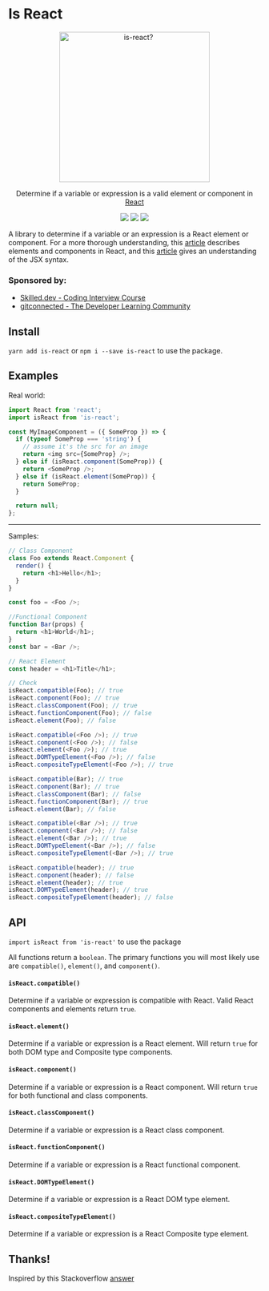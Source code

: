 # Is React

<p align="center">
  <a href="https://www.npmjs.com/package/is-react">
    <img alt="is-react?" src="https://github.com/treyhuffine/is-react/raw/master/is-react.png" width="300">
  </a>
</p>

<p align="center">
  Determine if a variable or expression is a valid element or component in <a href="https://facebook.github.io/react">React</a>
</p>

<p align="center">
  <a href="https://www.npmjs.com/package/is-react"><img src="https://img.shields.io/npm/v/is-react.svg?style=flat-square"></a>
  <a href="https://www.npmjs.com/package/is-react"><img src="https://img.shields.io/npm/dm/is-react.svg?style=flat-square"></a>
  <a href="https://travis-ci.org/treyhuffine/is-react"><img src="https://img.shields.io/travis/treyhuffine/is-react/master.svg?style=flat-square"></a>
</p>

A library to determine if a variable or an expression is a React element or component.
For a more thorough understanding, this [article](https://facebook.github.io/react/blog/2015/12/18/react-components-elements-and-instances.html) describes elements and components in React, and this [article](https://facebook.github.io/react/docs/jsx-in-depth.html)
gives an understanding of the JSX syntax.

### Sponsored by:
- [Skilled.dev - Coding Interview Course](https://skilled.dev)
- [gitconnected - The Developer Learning Community](https://gitconnected.com)

## Install

`yarn add is-react` or `npm i --save is-react` to use the package.

## Examples

Real world:

```javascript
import React from 'react';
import isReact from 'is-react';

const MyImageComponent = ({ SomeProp }) => {
  if (typeof SomeProp === 'string') {
    // assume it's the src for an image
    return <img src={SomeProp} />;
  } else if (isReact.component(SomeProp)) {
    return <SomeProp />;
  } else if (isReact.element(SomeProp)) {
    return SomeProp;
  }

  return null;
};
```

---

Samples:

```javascript
// Class Component
class Foo extends React.Component {
  render() {
    return <h1>Hello</h1>;
  }
}

const foo = <Foo />;

//Functional Component
function Bar(props) {
  return <h1>World</h1>;
}
const bar = <Bar />;

// React Element
const header = <h1>Title</h1>;

// Check
isReact.compatible(Foo); // true
isReact.component(Foo); // true
isReact.classComponent(Foo); // true
isReact.functionComponent(Foo); // false
isReact.element(Foo); // false

isReact.compatible(<Foo />); // true
isReact.component(<Foo />); // false
isReact.element(<Foo />); // true
isReact.DOMTypeElement(<Foo />); // false
isReact.compositeTypeElement(<Foo />); // true

isReact.compatible(Bar); // true
isReact.component(Bar); // true
isReact.classComponent(Bar); // false
isReact.functionComponent(Bar); // true
isReact.element(Bar); // false

isReact.compatible(<Bar />); // true
isReact.component(<Bar />); // false
isReact.element(<Bar />); // true
isReact.DOMTypeElement(<Bar />); // false
isReact.compositeTypeElement(<Bar />); // true

isReact.compatible(header); // true
isReact.component(header); // false
isReact.element(header); // true
isReact.DOMTypeElement(header); // true
isReact.compositeTypeElement(header); // false
```

## API

`import isReact from 'is-react'` to use the package

All functions return a `boolean`. The primary functions you will most likely
use are `compatible()`, `element()`, and `component()`.

#### `isReact.compatible()`

Determine if a variable or expression is compatible with React. Valid React
components and elements return `true`.

#### `isReact.element()`

Determine if a variable or expression is a React element. Will return `true`
for both DOM type and Composite type components.

#### `isReact.component()`

Determine if a variable or expression is a React component. Will return `true`
for both functional and class components.

#### `isReact.classComponent()`

Determine if a variable or expression is a React class component.

#### `isReact.functionComponent()`

Determine if a variable or expression is a React functional component.

#### `isReact.DOMTypeElement()`

Determine if a variable or expression is a React DOM type element.

#### `isReact.compositeTypeElement()`

Determine if a variable or expression is a React Composite type element.

## Thanks!

Inspired by this Stackoverflow [answer](http://stackoverflow.com/a/41658173)

